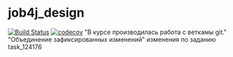 # job4j_design
[![Build Status](https://travis-ci.org/Just1kz/job4j_design.svg?branch=master)](https://travis-ci.org/Just1kz/job4j_design)
[![codecov](https://codecov.io/gh/Just1kz/job4j_design/branch/master/graph/badge.svg?token=1ZTL4A4MX1)](https://codecov.io/gh/Just1kz/job4j_design)
"В курсе производилась работа с веткамы git."
"Объединение зафиксированных изменений"
изменения по заданию task_124176